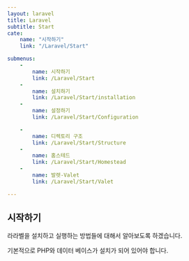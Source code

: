 ```yaml
---
layout: laravel
title: Laravel
subtitle: Start
cate:
    name: "시작하기"
    link: "/Laravel/Start"

submenus:
    -
        name: 시작하기
        link: /Laravel/Start
    -
        name: 설치하기
        link: /Laravel/Start/installation
    -
        name: 설정하기
        link: /Laravel/Start/Configuration

    -
        name: 디렉토리 구조
        link: /Laravel/Start/Structure
    -
        name: 홈스테드
        link: /Laravel/Start/Homestead
    -
        name: 발렛-Valet
        link: /Laravel/Start/Valet

---
```


## 시작하기
라라벨을 설치하고 실행하는 방법들에 대해서 알아보도록 하겠습니다.

기본적으로 PHP와 데이터 베이스가 설치가 되어 있어야 합니다.